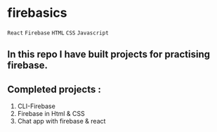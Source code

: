 # firebasics
`React` `Firebase` `HTML` `CSS` `Javascript`

## In this repo I have built projects for practising firebase.

## Completed projects :
1. CLI-Firebase
2. Firebase in Html & CSS
3. Chat app with firebase & react
